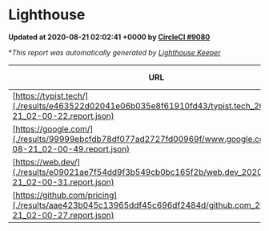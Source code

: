 
# Lighthouse

**Updated at 2020-08-21 02:02:41 +0000 by [CircleCI #9080](https://circleci.com/gh/ItinerisLtd/lighthouse-keeper-example/9080)**

**This report was automatically generated by [Lighthouse Keeper](https://github.com/itinerisltd/lighthouse-keeper)*

| URL | Performance | Accessibility | Best Practices | SEO | PWA | Updated At |
| --- | --- | --- | --- | --- | --- | --- |
| [https://typist.tech/](./results/e463522d02041e06b035e8f61910fd43/typist.tech_2020-08-21_02-00-22.report.json) | 0.9 | 0.92 | 0.93 | 0.99 | 0.57 | 2020-08-21T02:00:22.319Z |
| [https://google.com/](./results/99999ebcfdb78df077ad2727fd00969f/www.google.com_2020-08-21_02-00-49.report.json) | 0.93 | 0.9 | 0.93 | 0.85 | 0.54 | 2020-08-21T02:00:49.060Z |
| [https://web.dev/](./results/e09021ae7f54dd9f3b549cb0bc165f2b/web.dev_2020-08-21_02-00-31.report.json) | 0.89 | 1 | 0.93 | 0.99 | 0.96 | 2020-08-21T02:00:31.780Z |
| [https://github.com/pricing](./results/aae423b045c13965ddf45c696df2484d/github.com_2020-08-21_02-00-27.report.json) | 0.7 | 0.96 | 0.93 | 0.92 | 0.54 | 2020-08-21T02:00:27.041Z |
